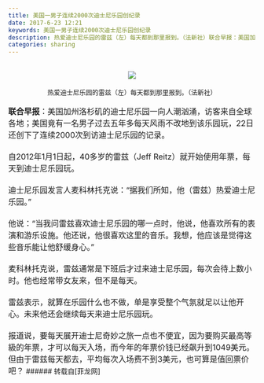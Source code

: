 ```yaml
---
title: 美国一男子连续2000次迪士尼乐园创纪录
date: 2017-6-23 12:21
keywords: 美国一男子连续2000次迪士尼乐园创纪录
description: 热爱迪士尼乐园的雷兹（左）每天都到那里报到。（法新社）联合早报：美国加州洛杉矶的迪士尼乐园一向人潮汹涌，访客来自全球各地；美国竟有一名男子过去五年多每天风雨不改地到该乐园玩，22日还创下了连续2000次到访迪士尼乐园的记录。自2012年1月1日起，40多岁的雷兹（Jeff Reitz）就开始使用年票，每天到迪士尼乐园玩。迪士尼乐园发言人麦科林托克说：“据我们所知，他（雷兹）热爱迪士尼乐园。”他说：“当我问雷兹喜欢迪士尼乐园的哪一点时，他说，他喜欢所有的表演和游乐设施。他还说，他很喜欢这里的音乐。我想，他应该是觉得这些音乐能让他舒缓身心。”麦科林托克说，雷兹通常是下班后才过来迪士尼乐园，每次会待上数小时。他也经常带女友来，但不是每天。雷兹表示，就算在乐园什么也不做，单是享受整个气氛就足以让他开心。未来他还会继续每天来迪士尼乐园玩。报道说，要每天展开迪士尼奇妙之旅一点也不便宜，因为要购买最高等級的年票，才可以每天入场，而今年的年票价钱已经飙升到1049美元。但由于雷兹每天都去，平均每次入场费不到3美元，也可算是值回票价吧？
categories: sharing
---
```

<td class="t_f" id="postmessage_772719">

<br/>
<div align="center">

<img aid="573305" data-cf-modified-f96db62075f24ad33bb19a89-="" file="data/attachment/forum/201706/23/121932hm9d84hqlqhp7uq8.jpg.thumb.jpg" id="aimg_573305" inpost="1" onclick="" onmouseover="" src="http://www.flw.ph/data/attachment/forum/201706/23/121932hm9d84hqlqhp7uq8.jpg" style="cursor:pointer" zoomfile="data/attachment/forum/201706/23/121932hm9d84hqlqhp7uq8.jpg"/>


</div><br/>
<div align="center"><font size="2">热爱迪士尼乐园的雷兹（左）每天都到那里报到。（法新社）</font></div><br/>
<font size="3"><strong>联合早报</strong>：美国加州洛杉矶的迪士尼乐园一向人潮汹涌，访客来自全球各地；美国竟有一名男子过去五年多每天风雨不改地到该乐园玩，22日还创下了连续2000次到访迪士尼乐园的记录。<br/>
<br/>
自2012年1月1日起，40多岁的雷兹（Jeff Reitz）就开始使用年票，每天到迪士尼乐园玩。<br/>
<br/>
迪士尼乐园发言人麦科林托克说：“据我们所知，他（雷兹）热爱迪士尼乐园。”<br/>
<br/>
他说：“当我问雷兹喜欢迪士尼乐园的哪一点时，他说，他喜欢所有的表演和游乐设施。他还说，他很喜欢这里的音乐。我想，他应该是觉得这些音乐能让他舒缓身心。”<br/>
<br/>
麦科林托克说，雷兹通常是下班后才过来迪士尼乐园，每次会待上数小时。他也经常带女友来，但不是每天。<br/>
<br/>
雷兹表示，就算在乐园什么也不做，单是享受整个气氛就足以让他开心。未来他还会继续每天来迪士尼乐园玩。<br/>
<br/>
报道说，要每天展开迪士尼奇妙之旅一点也不便宜，因为要购买最高等級的年票，才可以每天入场，而今年的年票价钱已经飙升到1049美元。但由于雷兹每天都去，平均每次入场费不到3美元，也可算是值回票价吧？</font></td>
###### 转载自[菲龙网]